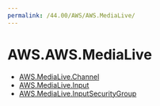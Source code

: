 ```yaml
---
permalink: /44.00/AWS/AWS.MediaLive/
---
```


# AWS.AWS.MediaLive



* [AWS.MediaLive.Channel](AWS.MediaLive.Channel.md)
* [AWS.MediaLive.Input](AWS.MediaLive.Input.md)
* [AWS.MediaLive.InputSecurityGroup](AWS.MediaLive.InputSecurityGroup.md)